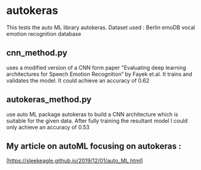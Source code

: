 # autokeras

This tests the auto ML library autokeras.
Dataset used : Berlin emoDB vocal emotion recognition database

## cnn_method.py 
uses a modified version of a CNN form paper "Evaluating  deep  learning
architectures for Speech Emotion Recognition” by Fayek et.al. 
It trains and validates the model. It could achieve an accuracy of 0.62

## autokeras_method.py
use auto ML package autokeras to build a CNN architecture which is suitable for the given data. 
After fully training the resultant model I could only achieve an accuracy of 0.53

## My article on autoML focusing on autokeras :
[https://sleekeagle.github.io/2019/12/01/auto_ML.html]


